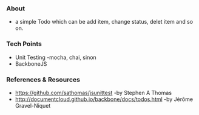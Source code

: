 ### About
- a simple Todo which can be add item, change status, delet item and so on.


### Tech Points
- Unit Testing -mocha, chai, sinon
- BackboneJS

### References & Resources
- https://github.com/sathomas/jsunittest -by Stephen A Thomas
- http://documentcloud.github.io/backbone/docs/todos.html -by Jérôme Gravel-Niquet
